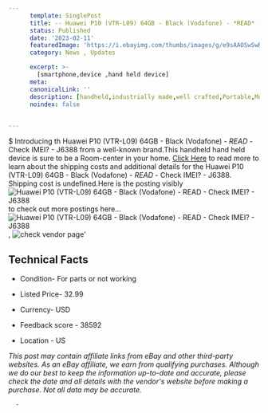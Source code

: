 ```yaml
---
      template: SinglePost
      title: -- Huawei P10 (VTR-L09) 64GB - Black (Vodafone) - *READ* - Check IMEI? - J6388
      status: Published
      date: '2023-02-11'
      featuredImage: 'https://i.ebayimg.com/thumbs/images/g/e9sAAOSwSwRjdUzT/s-l225.jpg'
      category: News , Updates

      excerpt: >-
        [smartphone,device ,hand held device]
      meta:
      canonicalLink: ''
      description: [handheld,industrially made,well crafted,Portable,Mobile,Compact,Convenient,Lightweight,Maneuverable,Man-portable,Miniature,Carriable,Hand-held,Light,Holdable,Transportable,Mobile device,Pocket-sized,On-the-go,Wireless,Cordless,Compact size,Convenient size, smartphone,device ,hand held device]
      noindex: false
      

---
```

$
      Introducing th Huawei P10 (VTR-L09) 64GB - Black (Vodafone) - *READ* - Check IMEI? - J6388 from a well-known brand.This handheld hand held device is sure to be a Room-center in your home. [Click Here](https://www.ebay.com/itm/134330806457?hash=item1f46bd70b9%3Ag%3Ae9sAAOSwSwRjdUzT&amdata=enc%3AAQAHAAAA4DPxfidfp0wq%2Bkol9bQfANJIHnWZ9I%2BP5Ylr6J%2By3mk0XVgbXe4v5Uhm169l43vldsNwGnJUwd4A%2FujHVDMT1OcZFZasL48Yw47yVKMVizEKLM8jpQllPH3cvDtgMsNXQ2lgUOsFLBX8Z1x0r%2FXRlYnxlogkFis2VdS8EdKevdkbDLcO8WbgYx0sAi%2FdS0gJZ6BEL9FftKq7P2okFi4AbaR3xve2h4tIS12r%2FuNBO4NYKr1GYMio4l8Kyh3txez6LsN8l9Mo%2FsOf%2BhmfjArp68WYYmjLuV7FPF7iob9jyvQ0&mkevt=1&mkcid=1&mkrid=711-53200-19255-0&campid=%253CePNCampaignId%253E&customid=%253CreferenceId%253E&toolid=10049) to read more to learn about the shipping costs and additional details for the Huawei P10 (VTR-L09) 64GB - Black (Vodafone) - *READ* - Check IMEI? - J6388. Shipping cost is undefined.Here is the posting visibly ![Huawei P10 (VTR-L09) 64GB - Black (Vodafone) - *READ* - Check IMEI? - J6388](https://i.ebayimg.com/thumbs/images/g/e9sAAOSwSwRjdUzT/s-l225.jpg) to check out more postings here... ![Huawei P10 (VTR-L09) 64GB - Black (Vodafone) - *READ* - Check IMEI? - J6388](https://i.ebayimg.com/images/g/e9sAAOSwSwRjdUzT/s-l1600.jpg), ![check vendor page](https://origin-galleryplus.ebayimg.com/ws/web/134330806457_2_0_1/225x225.jpg,https://origin-galleryplus.ebayimg.com/ws/web/134330806457_3_0_1/225x225.jpg,https://origin-galleryplus.ebayimg.com/ws/web/134330806457_4_0_1/225x225.jpg,https://origin-galleryplus.ebayimg.com/ws/web/134330806457_5_0_1/225x225.jpg,https://origin-galleryplus.ebayimg.com/ws/web/134330806457_6_0_1/225x225.jpg,https://origin-galleryplus.ebayimg.com/ws/web/134330806457_7_0_1/225x225.jpg)'

      

 ## Technical Facts 



     
      

 - Condition- For parts or not working 


      

 - Listed Price- 32.99 


      

 - Currency- USD 


      

 - Feedback score - 38592 


      

 - Location - US 


      
      

 *_This post may contain affiliate links from eBay and other third-party websites. As an eBay affiliate, we earn from qualifying purchases. Although we do our best to keep the information up-to-date and accurate, please check the date and all details with the vendor's website before making a purchase. Not all data may be accurate._*




      -
